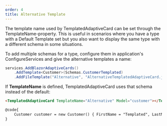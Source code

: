 ```yaml
---
order: 4
title: Alternative Template
---
```


The template name used by TemplatedAdaptiveCard can be set through the TemplateName-property. This is useful in scenarios where you have a type with a Default Template set but you also want to display the same type with a different schema in some situations. 

To add multiple schemas for a type, configure them in application's ConfigureServices and give the alternative templates a name:

```csharp {.line-numbers}
services.AddBlazorAdaptiveCards()
    .AddTemplate<Customer>(Schemas.CustomerTemplated)
    .AddFileTemplate("Alternative", "AlternativeTemplatedAdaptiveCard.json");
```

If **TemplateName** is defined, TemplatedAdaptiveCard uses that schema instead of the default:

```html {.line-numbers}
<TemplatedAdaptiveCard TemplateName="Alternative" Model="customer"></TemplatedAdaptiveCard>

@code{
    Customer customer = new Customer() { FirstName = "Templated", LastName = "Customer" };
}
```